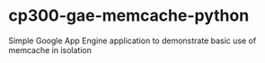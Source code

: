 # cp300-gae-memcache-python
Simple Google App Engine application to demonstrate basic use of memcache in isolation
